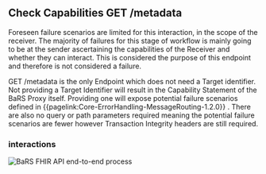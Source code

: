 ## Check Capabilities GET /metadata

Foreseen failure scenarios are limited for this interaction, in the scope of the receiver. The majority of failures for this stage of workflow is mainly going to be at the sender ascertaining the capabilities of the Receiver and whether they can interact. This is considered the purpose of this endpoint and therefore is not considered a failure.

GET /metadata is the only Endpoint which does not need a Target identifier. Not providing a Target Identifier will result in the Capability Statement of the BaRS Proxy itself. Providing one will expose potential failure scenarios defined in {{pagelink:Core-ErrorHandling-MessageRouting-1.2.0}} . There are also no query or path parameters required meaning the potential failure scenarios are fewer however Transaction Integrity headers are still required. 

### interactions

  ![BaRS FHIR API end-to-end process](https://raw.githubusercontent.com/NHSDigital/NHSDigital-FHIR-BookingAndReferrals/main/BaRS-images/images/FailureScenarios/metadata-FailureScenarios-1.0.0.svg)